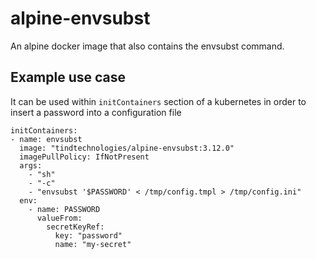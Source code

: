 # alpine-envsubst

An alpine docker image that also contains the envsubst command.

## Example use case

It can be used within `initContainers` section of a kubernetes in order to insert a password into a configuration file
```
initContainers:
- name: envsubst
  image: "tindtechnologies/alpine-envsubst:3.12.0"
  imagePullPolicy: IfNotPresent
  args:
    - "sh"
    - "-c"
    - "envsubst '$PASSWORD' < /tmp/config.tmpl > /tmp/config.ini"
  env:
    - name: PASSWORD
      valueFrom:
        secretKeyRef:
          key: "password"
          name: "my-secret"
```
